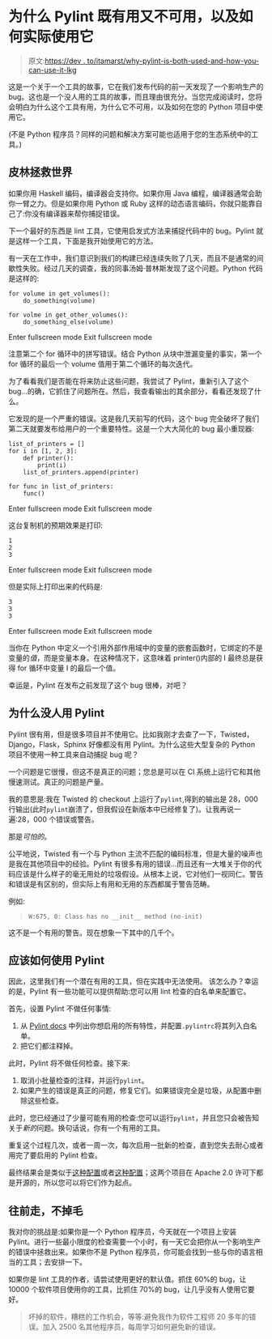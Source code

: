 # 为什么 Pylint 既有用又不可用，以及如何实际使用它

> 原文:[https://dev . to/itamarst/why-pylint-is-both-used-and-how-you-can-use-it-lkg](https://dev.to/itamarst/why-pylint-is-both-useful-and-unusable-and-how-you-can-actually-use-it-lkg)

这是一个关于一个工具的故事，它在我们发布代码的前一天发现了一个影响生产的 bug。这也是一个没人用的工具的故事，而且理由很充分。当您完成阅读时，您将会明白为什么这个工具有用，为什么它不可用，以及如何在您的 Python 项目中使用它。

(不是 Python 程序员？同样的问题和解决方案可能也适用于您的生态系统中的工具。)

## 皮林拯救世界

如果你用 Haskell 编码，编译器会支持你。如果你用 Java 编程，编译器通常会助你一臂之力。但是如果你用 Python 或 Ruby 这样的动态语言编码，你就只能靠自己了:你没有编译器来帮你捕捉错误。

下一个最好的东西是 lint 工具，它使用启发式方法来捕捉代码中的 bug。Pylint 就是这样一个工具，下面是我开始使用它的方法。

有一天在工作中，我们意识到我们的构建已经连续失败了几天，而且不是通常的间歇性失败。经过几天的调查，我的同事汤姆·普林斯发现了这个问题。Python 代码是这样的:

```
for volume in get_volumes():
    do_something(volume)

for volme in get_other_volumes():
    do_something_else(volume) 
```

Enter fullscreen mode Exit fullscreen mode

注意第二个 for 循环中的拼写错误。结合 Python 从块中泄漏变量的事实，第一个 for 循环的最后一个 volume 值用于第二个循环的每次迭代。

为了看看我们是否能在将来防止这些问题，我尝试了 Pylint，重新引入了这个 bug...的确，它抓住了问题所在。然后，我查看输出的其余部分，看看还发现了什么。

它发现的是一个严重的错误。这是我几天前写的代码，这个 bug 完全破坏了我们第二天就要发布给用户的一个重要特性。这是一个大大简化的 bug 最小重现器:

```
list_of_printers = []
for i in [1, 2, 3]:
    def printer():
        print(i)
    list_of_printers.append(printer)

for func in list_of_printers:
    func() 
```

Enter fullscreen mode Exit fullscreen mode

这台复制机的预期效果是打印:

```
1
2
3 
```

Enter fullscreen mode Exit fullscreen mode

但是实际上打印出来的代码是:

```
3
3
3 
```

Enter fullscreen mode Exit fullscreen mode

当你在 Python 中定义一个引用外部作用域中的变量的嵌套函数时，它绑定的不是变量的*值*，而是变量本身。在这种情况下，这意味着 printer()内部的 I 最终总是获得 for 循环中变量 I 的最后一个值。

幸运是，Pylint 在发布之前发现了这个 bug 很棒，对吧？

## 为什么没人用 Pylint

Pylint 很有用，但是很多项目并不使用它。比如我刚才去查了一下，Twisted，Django，Flask，Sphinx 好像都没有用 Pylint。为什么这些大型复杂的 Python 项目不使用一种工具来自动捕捉 bug 呢？

一个问题是它很慢，但这不是真正的问题；您总是可以在 CI 系统上运行它和其他慢速测试。真正的问题是产量。

我的意思是:我在 Twisted 的 checkout 上运行了`pylint`,得到的输出是 28，000 行输出(此时`pylint`崩溃了，但我假设在新版本中已经修复了)。让我再说一遍:28，000 个错误或警告。

那是*可怕的*。

公平地说，Twisted 有一个与 Python 主流不匹配的编码标准，但是大量的噪声也是我在其他项目中的经验。Pylint 有很多有用的错误...而且还有一大堆关于你的代码应该是什么样子的毫无用处的垃圾假设。从根本上说，它对他们一视同仁。警告和错误是有区别的，但实际上有用和无用的东西都属于警告范畴。

例如:

> `W:675, 0: Class has no __init__ method (no-init)`

这不是一个有用的警告。现在想象一下其中的几千个。

## 应该如何使用 Pylint

因此，这里我们有一个潜在有用的工具，但在实践中无法使用。
该怎么办？幸运的是，Pylint 有一些功能可以提供帮助:您可以用 lint 检查的白名单来配置它。

首先，设置 Pylint 不做任何事情:

1.  从 [Pylint docs](https://pylint.readthedocs.io/en/latest/reference_guide/features.html) 中列出你想启用的所有特性，并配置`.pylintrc`将其列入白名单。
2.  把它们都注释掉。

此时，Pylint 将不做任何检查。接下来:

1.  取消小批量检查的注释，并运行`pylint`。
2.  如果产生的错误是真正的问题，修复它们。如果错误完全是垃圾，从配置中删除这些检查。

此时，您已经通过了少量可能有用的检查:您可以运行`pylint`，并且您只会被告知关于*新的*问题。换句话说，你有一个有用的工具。

重复这个过程几次，或者一周一次，每次启用一批新的检查，直到您失去耐心或者用完了要启用的 Pylint 检查。

最终结果会是类似于[这种配置](https://github.com/ClusterHQ/flocker/blob/master/.pylintrc)或者[这种配置](https://github.com/datawire/quark/blob/master/.pylintrc)；这两个项目在 Apache 2.0 许可下都是开源的，所以您可以将它们作为起点。

## 往前走，不掉毛

我对你的挑战是:如果你是一个 Python 程序员，今天就在一个项目上安装 Pylint。进行一些最小限度的检查需要一个小时，有一天它会把你从一个影响生产的错误中拯救出来。如果你不是 Python 程序员，你可能会找到一些与你的语言相当的工具；去安排一下。

如果你是 lint 工具的作者，请尝试使用更好的默认值。抓住 60%的 bug，让 10000 个软件项目使用你的工具，比抓住 70%的 bug，让几乎没有人使用它要好。

> 坏掉的软件，糟糕的工作机会，等等:避免我作为软件工程师 20 多年的错误。加入 2500 名其他程序员，每周学习如何避免新的错误。